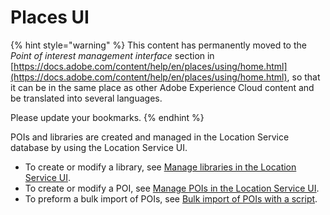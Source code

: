 # Places UI

{% hint style="warning" %}
This content has permanently moved to the _Point of interest management interface_ section in [https://docs.adobe.com/content/help/en/places/using/home.html](https://docs.adobe.com/content/help/en/places/using/home.html), so that it can be in the same place as other Adobe Experience Cloud content and be translated into several languages.

Please update your bookmarks.
{% endhint %}

POIs and libraries are created and managed in the Location Service database by using the Location Service UI.

* To create or modify a library, see [Manage libraries in the Location Service UI](https://github.com/jiabingeng/places-service-docs/tree/49828e84f5b8d9fbd65d193f5162976bd580c807/places-database-management-1/manage-libraries/README.md).
* To create or modify a POI, see [Manage POIs in the Location Service UI](https://github.com/jiabingeng/places-service-docs/tree/49828e84f5b8d9fbd65d193f5162976bd580c807/places-database-management-1/managing-pois-in-the-places-ui/README.md).
* To preform a bulk import of POIs, see [Bulk import of POIs with a script](https://github.com/jiabingeng/places-service-docs/tree/49828e84f5b8d9fbd65d193f5162976bd580c807/places-database-management-1/bulk-import-of-pois/README.md).

